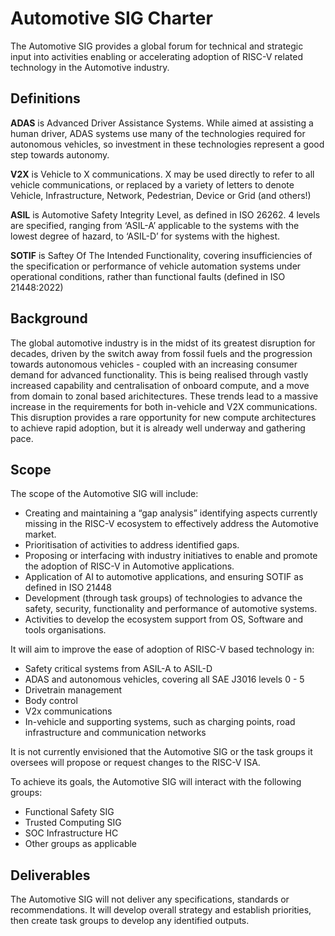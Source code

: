 # Automotive SIG Charter
The Automotive SIG provides a global forum for technical and strategic input into activities enabling or accelerating adoption of RISC-V related technology in the Automotive industry.

## Definitions

**ADAS** is Advanced Driver Assistance Systems. While aimed at assisting a human driver, ADAS systems use many of the technologies required for autonomous vehicles, so investment in these technologies represent a good step towards autonomy.

**V2X** is Vehicle to X communications. X may be used directly to refer to all vehicle communications, or replaced by a variety of letters to denote Vehicle, Infrastructure, Network, Pedestrian, Device or Grid (and others!)

**ASIL** is Automotive Safety Integrity Level, as defined in ISO 26262. 4 levels are specified, ranging from ‘ASIL-A’ applicable to the systems with the lowest degree of hazard, to ‘ASIL-D’ for systems with the highest.

**SOTIF** is Saftey Of The Intended Functionality, covering insufficiencies of the specification or performance of vehicle automation systems under operational conditions, rather than functional faults (defined in ISO 21448:2022)

## Background

The global automotive industry is in the midst of its greatest disruption for decades, driven by the switch away from fossil fuels and the progression towards autonomous vehicles - coupled with an increasing consumer demand for advanced functionality. This is being realised through vastly increased capability and centralisation of onboard compute, and a move from domain to zonal based arichitectures. These trends lead to a massive increase in the requirements for both in-vehicle and V2X communications. This disruption provides a rare opportunity for new compute architectures to achieve rapid adoption, but it is already well underway and gathering pace.

## Scope

The scope of the Automotive SIG will include:

- Creating and maintaining a “gap analysis” identifying aspects currently missing in the RISC-V ecosystem to effectively address the Automotive market. 
- Prioritisation of activities to address identified gaps.
- Proposing or interfacing with industry initiatives to enable and promote the adoption of RISC-V in Automotive applications.
- Application of AI to automotive applications, and ensuring SOTIF as defined in ISO 21448
- Development (through task groups) of technologies to advance the safety, security, functionality and performance of automotive systems.
- Activities to develop the ecosystem support from OS, Software and tools organisations.

It will aim to improve the ease of adoption of RISC-V based technology in:

- Safety critical systems from ASIL-A to ASIL-D
- ADAS and autonomous vehicles, covering all SAE J3016 levels 0 - 5
- Drivetrain management
- Body control
- V2x communications
- In-vehicle and supporting systems, such as charging points, road infrastructure and communication networks

It is not currently envisioned that the Automotive SIG or the task groups it oversees will propose or request changes to the RISC-V ISA.

To achieve its goals, the Automotive SIG will interact with the following groups:
- Functional Safety SIG
- Trusted Computing SIG
- SOC Infrastructure HC
- Other groups as applicable
 
## Deliverables

The Automotive SIG will not deliver any specifications, standards or recommendations. It will develop overall strategy and establish priorities, then create task groups to develop any identified outputs.

